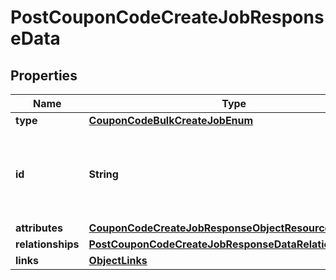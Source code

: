 # PostCouponCodeCreateJobResponseData

## Properties
Name | Type | Description | Notes
------------ | ------------- | ------------- | -------------
**type** | [**CouponCodeBulkCreateJobEnum**](CouponCodeBulkCreateJobEnum.md) |  | 
**id** | **String** | Unique identifier for retrieving the job. Generated by Klaviyo. | 
**attributes** | [**CouponCodeCreateJobResponseObjectResourceAttributes**](CouponCodeCreateJobResponseObjectResourceAttributes.md) |  | 
**relationships** | [**PostCouponCodeCreateJobResponseDataRelationships**](PostCouponCodeCreateJobResponseDataRelationships.md) |  |  [optional]
**links** | [**ObjectLinks**](ObjectLinks.md) |  | 
